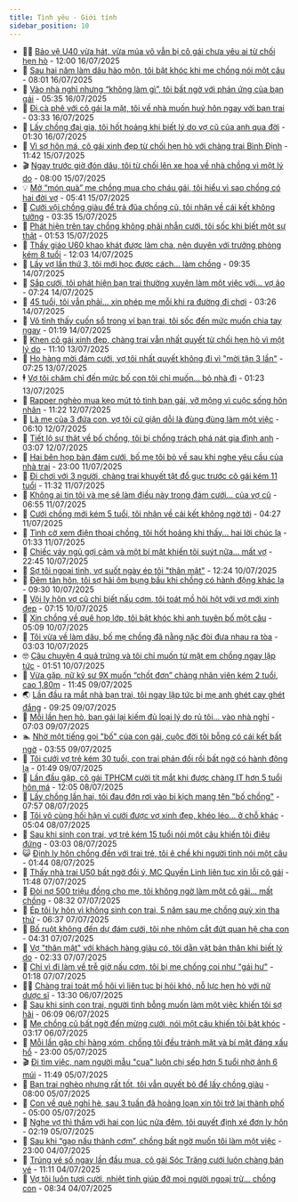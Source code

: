 ```yaml
---
title: Tình yêu - Giới tính
sidebar_position: 10
---
```


<!-- dantri-tinh-yeu-gioi-tinh:START -->
- 👨‍🏫 [Bảo vệ U40 vừa hát, vừa múa võ vẫn bị cô gái chưa yêu ai từ chối hẹn hò](https://dantri.com.vn/tinh-yeu-gioi-tinh/bao-ve-u40-vua-hat-vua-mua-vo-van-bi-co-gai-chua-yeu-ai-tu-choi-hen-ho-20250716045334208.htm) - 12:00 16/07/2025
- 🦣 [Sau hai năm làm dâu hào môn, tôi bật khóc khi mẹ chồng nói một câu](https://dantri.com.vn/tinh-yeu-gioi-tinh/sau-hai-nam-lam-dau-hao-mon-toi-bat-khoc-khi-me-chong-noi-mot-cau-20250716145939556.htm) - 08:01 16/07/2025
- 🔭 [Vào nhà nghỉ nhưng “không làm gì”, tôi bất ngờ với phản ứng của bạn gái](https://dantri.com.vn/tinh-yeu-gioi-tinh/vao-nha-nghi-nhung-khong-lam-gi-toi-bat-ngo-voi-phan-ung-cua-ban-gai-20250716101757504.htm) - 05:35 16/07/2025
- 🧐 [Đi cà phê với cô gái lạ mặt, tôi về nhà muốn huỷ hôn ngay với bạn trai](https://dantri.com.vn/tinh-yeu-gioi-tinh/di-ca-phe-voi-co-gai-la-mat-toi-ve-nha-muon-huy-hon-ngay-voi-ban-trai-20250715111602643.htm) - 03:33 16/07/2025
- 🫶 [Lấy chồng đại gia, tôi hốt hoảng khi biết lý do vợ cũ của anh qua đời](https://dantri.com.vn/tinh-yeu-gioi-tinh/lay-chong-dai-gia-toi-hot-hoang-khi-biet-ly-do-vo-cu-cua-anh-qua-doi-20250715113055519.htm) - 01:30 16/07/2025
- 💃 [Vì sợ hôn má, cô gái xinh đẹp từ chối hẹn hò với chàng trai Bình Định](https://dantri.com.vn/tinh-yeu-gioi-tinh/vi-so-hon-ma-co-gai-xinh-dep-tu-choi-hen-ho-voi-chang-trai-binh-dinh-20250715135216787.htm) - 11:42 15/07/2025
- 🎬 [Ngay trước giờ đón dâu, tôi từ chối lên xe hoa về nhà chồng vì một lý do](https://dantri.com.vn/tinh-yeu-gioi-tinh/ngay-truoc-gio-don-dau-toi-tu-choi-len-xe-hoa-ve-nha-chong-vi-mot-ly-do-20250715115501801.htm) - 08:00 15/07/2025
- 💡 [Mở “món quà” mẹ chồng mua cho cháu gái, tôi hiểu vì sao chồng có hai đời vợ](https://dantri.com.vn/tinh-yeu-gioi-tinh/mo-mon-qua-me-chong-mua-cho-chau-gai-toi-hieu-vi-sao-chong-co-hai-doi-vo-20250715114430828.htm) - 05:41 15/07/2025
- 🙉 [Cưới vội chồng giàu để trả đũa chồng cũ, tôi nhận về cái kết không tưởng](https://dantri.com.vn/tinh-yeu-gioi-tinh/cuoi-voi-chong-giau-de-tra-dua-chong-cu-toi-nhan-ve-cai-ket-khong-tuong-20250715091830602.htm) - 03:35 15/07/2025
- 🚦 [Phát hiện trên tay chồng không phải nhẫn cưới, tôi sốc khi biết một sự thật](https://dantri.com.vn/tinh-yeu-gioi-tinh/phat-hien-tren-tay-chong-khong-phai-nhan-cuoi-toi-soc-khi-biet-mot-su-that-20250715085325208.htm) - 01:53 15/07/2025
- 🥸 [Thầy giáo U60 khao khát được làm cha, nên duyên với trưởng phòng kém 8 tuổi](https://dantri.com.vn/tinh-yeu-gioi-tinh/thay-giao-u60-khao-khat-duoc-lam-cha-nen-duyen-voi-truong-phong-kem-8-tuoi-20250714111536633.htm) - 12:03 14/07/2025
- 🤡 [Lấy vợ lần thứ 3, tôi mới học được cách... làm chồng](https://dantri.com.vn/tinh-yeu-gioi-tinh/lay-vo-lan-thu-3-toi-moi-hoc-duoc-cach-lam-chong-20250714143552576.htm) - 09:35 14/07/2025
- 🦩 [Sắp cưới, tôi phát hiện bạn trai thường xuyên làm một việc với... vợ ảo](https://dantri.com.vn/tinh-yeu-gioi-tinh/sap-cuoi-toi-phat-hien-ban-trai-thuong-xuyen-lam-mot-viec-voi-vo-ao-20250713174929348.htm) - 07:24 14/07/2025
- 🤡 [45 tuổi, tôi vẫn phải... xin phép mẹ mỗi khi ra đường đi chơi](https://dantri.com.vn/tinh-yeu-gioi-tinh/45-tuoi-toi-van-phai-xin-phep-me-moi-khi-ra-duong-di-choi-20250713165806956.htm) - 03:26 14/07/2025
- 🌊 [Vô tình thấy cuốn sổ trong ví bạn trai, tôi sốc đến mức muốn chia tay ngay](https://dantri.com.vn/tinh-yeu-gioi-tinh/vo-tinh-thay-cuon-so-trong-vi-ban-trai-toi-soc-den-muc-muon-chia-tay-ngay-20250712103325790.htm) - 01:19 14/07/2025
- 🐘 [Khen cô gái xinh đẹp, chàng trai vẫn nhất quyết từ chối hẹn hò vì một lý do](https://dantri.com.vn/tinh-yeu-gioi-tinh/khen-co-gai-xinh-dep-chang-trai-van-nhat-quyet-tu-choi-hen-ho-vi-mot-ly-do-20250713121206250.htm) - 11:10 13/07/2025
- 🚀 [Họ hàng mời đám cưới, vợ tôi nhất quyết không đi vì &quot;mời tận 3 lần&quot;](https://dantri.com.vn/tinh-yeu-gioi-tinh/ho-hang-moi-dam-cuoi-vo-toi-nhat-quyet-khong-di-vi-moi-tan-3-lan-20250712170151702.htm) - 07:25 13/07/2025
- 🕴 [Vợ tôi chăm chỉ đến mức bố con tôi chỉ muốn… bỏ nhà đi](https://dantri.com.vn/tinh-yeu-gioi-tinh/vo-toi-cham-chi-den-muc-bo-con-toi-chi-muon-bo-nha-di-20250712162436555.htm) - 01:23 13/07/2025
- 🚀 [Rapper nghèo mua kẹo mút tỏ tình bạn gái, vỡ mộng vì cuộc sống hôn nhân](https://dantri.com.vn/tinh-yeu-gioi-tinh/rapper-ngheo-mua-keo-mut-to-tinh-ban-gai-vo-mong-vi-cuoc-song-hon-nhan-20250712130841468.htm) - 11:22 12/07/2025
- 👺 [Là mẹ của 3 đứa con, vợ tôi cứ giận dỗi là đùng đùng làm một việc](https://dantri.com.vn/tinh-yeu-gioi-tinh/la-me-cua-3-dua-con-vo-toi-cu-gian-doi-la-dung-dung-lam-mot-viec-20250711144208034.htm) - 06:10 12/07/2025
- 💄 [Tiết lộ sự thật về bố chồng, tôi bị chồng trách phá nát gia đình anh](https://dantri.com.vn/tinh-yeu-gioi-tinh/tiet-lo-su-that-ve-bo-chong-toi-bi-chong-trach-pha-nat-gia-dinh-anh-20250711113208163.htm) - 03:07 12/07/2025
- 🌊 [Hai bên họp bàn đám cưới, bố mẹ tôi bỏ về sau khi nghe yêu cầu của nhà trai](https://dantri.com.vn/tinh-yeu-gioi-tinh/hai-ben-hop-ban-dam-cuoi-bo-me-toi-bo-ve-sau-khi-nghe-yeu-cau-cua-nha-trai-20250711222821538.htm) - 23:00 11/07/2025
- 🚦 [Đi chơi với 3 người, chàng trai khuyết tật đổ gục trước cô gái kém 11 tuổi](https://dantri.com.vn/tinh-yeu-gioi-tinh/di-choi-voi-3-nguoi-chang-trai-khuyet-tat-do-guc-truoc-co-gai-kem-11-tuoi-20250711130800444.htm) - 11:32 11/07/2025
- 👹 [Không ai tin tôi và mẹ sẽ làm điều này trong đám cưới… của vợ cũ](https://dantri.com.vn/tinh-yeu-gioi-tinh/khong-ai-tin-toi-va-me-se-lam-dieu-nay-trong-dam-cuoi-cua-vo-cu-20250711032846753.htm) - 06:55 11/07/2025
- 🚀 [Cưới chồng mới kém 5 tuổi, tôi nhận về cái kết không ngờ tới](https://dantri.com.vn/tinh-yeu-gioi-tinh/cuoi-chong-moi-kem-5-tuoi-toi-nhan-ve-cai-ket-khong-ngo-toi-20250711014838818.htm) - 04:27 11/07/2025
- 🌁 [Tình cờ xem điện thoại chồng, tôi hốt hoảng khi thấy... hai lời chúc lạ](https://dantri.com.vn/tinh-yeu-gioi-tinh/tinh-co-xem-dien-thoai-chong-toi-hot-hoang-khi-thay-hai-loi-chuc-la-20250711014026024.htm) - 01:33 11/07/2025
- 🧰 [Chiếc váy ngủ gợi cảm và một bí mật khiến tôi suýt nữa... mất vợ](https://dantri.com.vn/tinh-yeu-gioi-tinh/chiec-vay-ngu-goi-cam-va-mot-bi-mat-khien-toi-suyt-nua-mat-vo-20250710164949361.htm) - 22:45 10/07/2025
- 🦅 [Sợ tôi ngoại tình, vợ suốt ngày ép tôi &quot;thân mật&quot;](https://dantri.com.vn/tinh-yeu-gioi-tinh/so-toi-ngoai-tinh-vo-suot-ngay-ep-toi-than-mat-20250710161910839.htm) - 12:24 10/07/2025
- 🌈 [Đêm tân hôn, tôi sợ hãi ôm bụng bầu khi chồng có hành động khác lạ](https://dantri.com.vn/tinh-yeu-gioi-tinh/dem-tan-hon-toi-so-hai-om-bung-bau-khi-chong-co-hanh-dong-khac-la-20250710162916688.htm) - 09:30 10/07/2025
- 🌋 [Vội ly hôn vợ cũ chỉ biết nấu cơm, tôi toát mồ hôi hột với vợ mới xinh đẹp](https://dantri.com.vn/tinh-yeu-gioi-tinh/voi-ly-hon-vo-cu-chi-biet-nau-com-toi-toat-mo-hoi-hot-voi-vo-moi-xinh-dep-20250710113937973.htm) - 07:15 10/07/2025
- 👺 [Xin chồng về quê họp lớp, tôi bật khóc khi anh tuyên bố một câu](https://dantri.com.vn/tinh-yeu-gioi-tinh/xin-chong-ve-que-hop-lop-toi-bat-khoc-khi-anh-tuyen-bo-mot-cau-20250710103233129.htm) - 05:09 10/07/2025
- 🎃 [Tôi vừa về làm dâu, bố mẹ chồng đã nằng nặc đòi đưa nhau ra tòa](https://dantri.com.vn/tinh-yeu-gioi-tinh/toi-vua-ve-lam-dau-bo-me-chong-da-nang-nac-doi-dua-nhau-ra-toa-20250710094115557.htm) - 03:03 10/07/2025
- 🤓 [Câu chuyện 4 quả trứng và tôi chỉ muốn từ mặt em chồng ngay lập tức](https://dantri.com.vn/tinh-yeu-gioi-tinh/cau-chuyen-4-qua-trung-va-toi-chi-muon-tu-mat-em-chong-ngay-lap-tuc-20250709221700944.htm) - 01:51 10/07/2025
- 🤠 [Vừa gặp, nữ kỹ sư 9X muốn “chốt đơn” chàng nhân viên kém 2 tuổi, cao 1,80m](https://dantri.com.vn/tinh-yeu-gioi-tinh/vua-gap-nu-ky-su-9x-muon-chot-don-chang-nhan-vien-kem-2-tuoi-cao-180m-20250709142014674.htm) - 11:45 09/07/2025
- 🌏 [Lần đầu ra mắt nhà bạn trai, tôi ngay lập tức bị mẹ anh ghét cay ghét đắng](https://dantri.com.vn/tinh-yeu-gioi-tinh/lan-dau-ra-mat-nha-ban-trai-toi-ngay-lap-tuc-bi-me-anh-ghet-cay-ghet-dang-20250709162411522.htm) - 09:25 09/07/2025
- 🚀 [Mỗi lần hẹn hò, bạn gái lại kiếm đủ loại lý do rủ tôi... vào nhà nghỉ](https://dantri.com.vn/tinh-yeu-gioi-tinh/moi-lan-hen-ho-ban-gai-lai-kiem-du-loai-ly-do-ru-toi-vao-nha-nghi-20250709100920574.htm) - 07:03 09/07/2025
- 🏊 [Nhờ một tiếng gọi &quot;bố&quot; của con gái, cuộc đời tôi bỗng có cái kết bất ngờ](https://dantri.com.vn/tinh-yeu-gioi-tinh/nho-mot-tieng-goi-bo-cua-con-gai-cuoc-doi-toi-bong-co-cai-ket-bat-ngo-20250709105444877.htm) - 03:55 09/07/2025
- 🦒 [Tôi cưới vợ trẻ kém 30 tuổi, con trai phản đối rồi bất ngờ có hành động lạ](https://dantri.com.vn/tinh-yeu-gioi-tinh/toi-cuoi-vo-tre-kem-30-tuoi-con-trai-phan-doi-roi-bat-ngo-co-hanh-dong-la-20250708112841763.htm) - 01:49 09/07/2025
- 💂 [Lần đầu gặp, cô gái TPHCM cười tít mắt khi được chàng IT hơn 5 tuổi hôn má](https://dantri.com.vn/tinh-yeu-gioi-tinh/lan-dau-gap-co-gai-tphcm-cuoi-tit-mat-khi-duoc-chang-it-hon-5-tuoi-hon-ma-20250708131102210.htm) - 12:05 08/07/2025
- 💫 [Lấy chồng lần hai, tôi đau đớn rơi vào bi kịch mang tên &quot;bố chồng&quot;](https://dantri.com.vn/tinh-yeu-gioi-tinh/lay-chong-lan-hai-toi-dau-don-roi-vao-bi-kich-mang-ten-bo-chong-20250708145623009.htm) - 07:57 08/07/2025
- 🧠 [Tôi vô cùng hối hận vì cưới được vợ xinh đẹp, khéo léo... ở chỗ khác](https://dantri.com.vn/tinh-yeu-gioi-tinh/toi-vo-cung-hoi-han-vi-cuoi-duoc-vo-xinh-dep-kheo-leo-o-cho-khac-20250708112327305.htm) - 05:04 08/07/2025
- 🎡 [Sau khi sinh con trai, vợ trẻ kém 15 tuổi nói một câu khiến tôi điêu đứng](https://dantri.com.vn/tinh-yeu-gioi-tinh/sau-khi-sinh-con-trai-vo-tre-kem-15-tuoi-noi-mot-cau-khien-toi-dieu-dung-20250707181053115.htm) - 03:03 08/07/2025
- 😺 [Định ly hôn chồng đến với trai trẻ, tôi ê chề khi người tình nói một câu](https://dantri.com.vn/tinh-yeu-gioi-tinh/dinh-ly-hon-chong-den-voi-trai-tre-toi-e-che-khi-nguoi-tinh-noi-mot-cau-20250707101942122.htm) - 01:44 08/07/2025
- 🥰 [Thấy nhà trai U50 bất ngờ đổi ý, MC Quyền Linh liên tục xin lỗi cô gái](https://dantri.com.vn/tinh-yeu-gioi-tinh/thay-nha-trai-u50-bat-ngo-doi-y-mc-quyen-linh-lien-tuc-xin-loi-co-gai-20250707130907122.htm) - 11:48 07/07/2025
- 🐲 [Đòi nợ 500 triệu đồng cho mẹ, tôi không ngờ làm một cô gái... mất chồng](https://dantri.com.vn/tinh-yeu-gioi-tinh/doi-no-500-trieu-dong-cho-me-toi-khong-ngo-lam-mot-co-gai-mat-chong-20250707114439017.htm) - 08:32 07/07/2025
- 🌝 [Ép tôi ly hôn vì không sinh con trai, 5 năm sau mẹ chồng quỳ xin tha thứ](https://dantri.com.vn/tinh-yeu-gioi-tinh/ep-toi-ly-hon-vi-khong-sinh-con-trai-5-nam-sau-me-chong-quy-xin-tha-thu-20250707114042611.htm) - 06:37 07/07/2025
- 🐲 [Bố ruột không đến dự đám cưới, tôi nhẹ nhõm cắt đứt quan hệ cha con](https://dantri.com.vn/tinh-yeu-gioi-tinh/bo-ruot-khong-den-du-dam-cuoi-toi-nhe-nhom-cat-dut-quan-he-cha-con-20250707102712665.htm) - 04:31 07/07/2025
- 📝 [Vợ &quot;thân mật&quot; với khách hàng giàu có, tôi dằn vặt bản thân khi biết lý do](https://dantri.com.vn/tinh-yeu-gioi-tinh/vo-than-mat-voi-khach-hang-giau-co-toi-dan-vat-ban-than-khi-biet-ly-do-20250706184250851.htm) - 02:33 07/07/2025
- 🦏 [Chỉ vì đi làm về trễ giờ nấu cơm, tôi bị mẹ chồng coi như &quot;gái hư&quot;](https://dantri.com.vn/tinh-yeu-gioi-tinh/chi-vi-di-lam-ve-tre-gio-nau-com-toi-bi-me-chong-coi-nhu-gai-hu-20250707030447912.htm) - 01:18 07/07/2025
- 🧑‍🏫 [Chàng trai toát mồ hôi vì liên tục bị hỏi khó, nỗ lực hẹn hò với nữ dược sĩ](https://dantri.com.vn/tinh-yeu-gioi-tinh/chang-trai-toat-mo-hoi-vi-lien-tuc-bi-hoi-kho-no-luc-hen-ho-voi-nu-duoc-si-20250706120910701.htm) - 13:30 06/07/2025
- 🦍 [Sau khi sinh con trai, người tình bỗng muốn làm một việc khiến tôi sợ hãi](https://dantri.com.vn/tinh-yeu-gioi-tinh/sau-khi-sinh-con-trai-nguoi-tinh-bong-muon-lam-mot-viec-khien-toi-so-hai-20250706111221763.htm) - 06:09 06/07/2025
- 🌋 [Mẹ chồng cũ bất ngờ đến mừng cưới, nói một câu khiến tôi bật khóc](https://dantri.com.vn/tinh-yeu-gioi-tinh/me-chong-cu-bat-ngo-den-mung-cuoi-noi-mot-cau-khien-toi-bat-khoc-20250706075547471.htm) - 03:17 06/07/2025
- 💯 [Mỗi lần gặp chị hàng xóm, chồng tôi đều tránh mặt và bí mật đáng xấu hổ](https://dantri.com.vn/tinh-yeu-gioi-tinh/moi-lan-gap-chi-hang-xom-chong-toi-deu-tranh-mat-va-bi-mat-dang-xau-ho-20250705110640792.htm) - 23:00 05/07/2025
- 🎬 [Đi tìm việc, nam người mẫu &quot;cua&quot; luôn chị sếp hơn 5 tuổi nhờ ảnh 6 múi](https://dantri.com.vn/tinh-yeu-gioi-tinh/di-tim-viec-nam-nguoi-mau-cua-luon-chi-sep-hon-5-tuoi-nho-anh-6-mui-20250705053940465.htm) - 11:49 05/07/2025
- 📝 [Bạn trai nghèo nhưng rất tốt, tôi vẫn quyết bỏ để lấy chồng giàu](https://dantri.com.vn/tinh-yeu-gioi-tinh/ban-trai-ngheo-nhung-rat-tot-toi-van-quyet-bo-de-lay-chong-giau-20250705005231586.htm) - 08:00 05/07/2025
- 🧐 [Con về quê nghỉ hè, sau 3 tuần đã hoảng loạn xin tôi trở lại thành phố](https://dantri.com.vn/tinh-yeu-gioi-tinh/con-ve-que-nghi-he-sau-3-tuan-da-hoang-loan-xin-toi-tro-lai-thanh-pho-20250705003053887.htm) - 05:00 05/07/2025
- 🤠 [Nghe vợ thì thầm với hai con lúc nửa đêm, tôi quyết định xé đơn ly hôn](https://dantri.com.vn/tinh-yeu-gioi-tinh/nghe-vo-thi-tham-voi-hai-con-luc-nua-dem-toi-quyet-dinh-xe-don-ly-hon-20250704113641453.htm) - 02:19 05/07/2025
- 💼 [Sau khi “gạo nấu thành cơm”, chồng bất ngờ muốn tôi làm một việc](https://dantri.com.vn/tinh-yeu-gioi-tinh/sau-khi-gao-nau-thanh-com-chong-bat-ngo-muon-toi-lam-mot-viec-20250704173822578.htm) - 23:00 04/07/2025
- 💪 [Trúng vé số ngay lần đầu mua, cô gái Sóc Trăng cưới luôn chàng bán vé](https://dantri.com.vn/tinh-yeu-gioi-tinh/trung-ve-so-ngay-lan-dau-mua-co-gai-soc-trang-cuoi-luon-chang-ban-ve-20250704073652232.htm) - 11:11 04/07/2025
- 💂 [Vợ tôi luôn tươi cười, nhiệt tình giúp đỡ mọi người ngoại trừ... chồng con](https://dantri.com.vn/tinh-yeu-gioi-tinh/vo-toi-luon-tuoi-cuoi-nhiet-tinh-giup-do-moi-nguoi-ngoai-tru-chong-con-20250704140109492.htm) - 08:34 04/07/2025<!-- dantri-tinh-yeu-gioi-tinh:END -->
